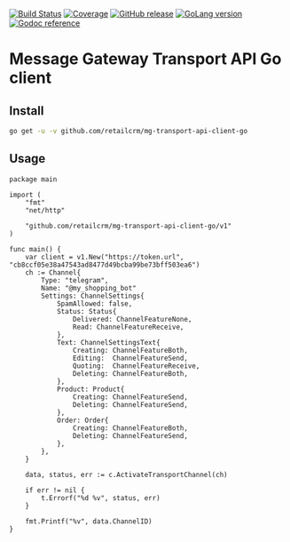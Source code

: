 [![Build Status](https://github.com/retailcrm/mg-transport-api-client-go/workflows/ci/badge.svg)](https://github.com/retailcrm/mg-transport-api-client-go/actions)
[![Coverage](https://img.shields.io/codecov/c/gh/retailcrm/mg-transport-api-client-go/master.svg?logo=codecov)](https://codecov.io/gh/retailcrm/mg-transport-api-client-go)
[![GitHub release](https://img.shields.io/github/release/retailcrm/mg-transport-api-client-go.svg)](https://github.com/retailcrm/mg-transport-api-client-go/releases)
[![GoLang version](https://img.shields.io/badge/go->=1.11-blue.svg)](https://golang.org/dl/)
[![Godoc reference](https://img.shields.io/badge/godoc-reference-blue.svg)](https://godoc.org/github.com/retailcrm/mg-transport-api-client-go)


# Message Gateway Transport API Go client

## Install

```bash
go get -u -v github.com/retailcrm/mg-transport-api-client-go
```

## Usage

```golang
package main

import (
	"fmt"
	"net/http"

	"github.com/retailcrm/mg-transport-api-client-go/v1"
)

func main() {
    var client = v1.New("https://token.url", "cb8ccf05e38a47543ad8477d49bcba99be73bff503ea6")
    ch := Channel{
        Type: "telegram",
        Name: "@my_shopping_bot"
        Settings: ChannelSettings{
            SpamAllowed: false,
            Status: Status{
                Delivered: ChannelFeatureNone,
                Read: ChannelFeatureReceive,
            },
            Text: ChannelSettingsText{
                Creating: ChannelFeatureBoth,
                Editing:  ChannelFeatureSend,
                Quoting:  ChannelFeatureReceive,
                Deleting: ChannelFeatureBoth,
            },
            Product: Product{
                Creating: ChannelFeatureSend,
                Deleting: ChannelFeatureSend,
            },
            Order: Order{
                Creating: ChannelFeatureBoth,
                Deleting: ChannelFeatureSend,
            },
        },
    }

    data, status, err := c.ActivateTransportChannel(ch)

    if err != nil {
        t.Errorf("%d %v", status, err)
    }

    fmt.Printf("%v", data.ChannelID)
}
```
